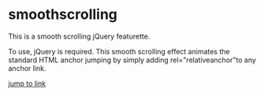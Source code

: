 smoothscrolling
===============

This is a smooth scrolling jQuery featurette.


To use, jQuery is required. This smooth scrolling effect animates the standard HTML anchor jumping by simply adding 
rel="relativeanchor"to any anchor link.

<a href="#link" rel="relativeanchor">jump to link</a>
